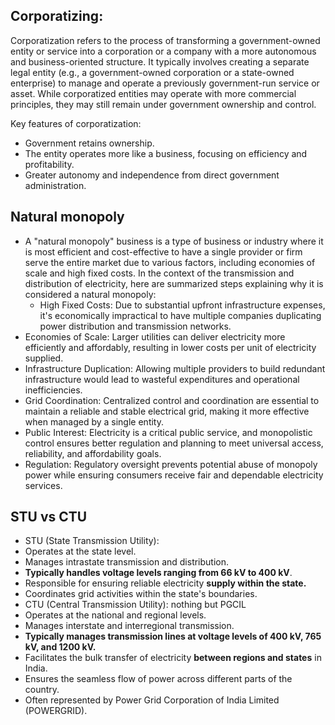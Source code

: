 ## Corporatizing:

Corporatization refers to the process of transforming a government-owned entity or service into a corporation or a company with a more autonomous and business-oriented structure. It typically involves creating a separate legal entity (e.g., a government-owned corporation or a state-owned enterprise) to manage and operate a previously government-run service or asset. While corporatized entities may operate with more commercial principles, they may still remain under government ownership and control.

Key features of corporatization:

- Government retains ownership.
- The entity operates more like a business, focusing on efficiency and profitability.
- Greater autonomy and independence from direct government administration.
## Natural monopoly

- A "natural monopoly" business is a type of business or industry where it is most efficient and cost-effective to have a single provider or firm serve the entire market due to various factors, including economies of scale and high fixed costs. In the context of the transmission and distribution of electricity, here are summarized steps explaining why it is considered a natural monopoly:
    - High Fixed Costs: Due to substantial upfront infrastructure expenses, it's economically impractical to have multiple companies duplicating power distribution and transmission networks.
- Economies of Scale: Larger utilities can deliver electricity more efficiently and affordably, resulting in lower costs per unit of electricity supplied.
- Infrastructure Duplication: Allowing multiple providers to build redundant infrastructure would lead to wasteful expenditures and operational inefficiencies.
- Grid Coordination: Centralized control and coordination are essential to maintain a reliable and stable electrical grid, making it more effective when managed by a single entity.
- Public Interest: Electricity is a critical public service, and monopolistic control ensures better regulation and planning to meet universal access, reliability, and affordability goals.
- Regulation: Regulatory oversight prevents potential abuse of monopoly power while ensuring consumers receive fair and dependable electricity services.
## STU vs CTU

- STU (State Transmission Utility):
- Operates at the state level.
- Manages intrastate transmission and distribution.
- **Typically handles voltage levels ranging from 66 kV to 400 kV**.
- Responsible for ensuring reliable electricity **supply within the state.**
- Coordinates grid activities within the state's boundaries.
- CTU (Central Transmission Utility): nothing but PGCIL
- Operates at the national and regional levels.
- Manages interstate and interregional transmission.
- **Typically manages transmission lines at voltage levels of 400 kV, 765 kV, and 1200 kV.**
- Facilitates the bulk transfer of electricity **between regions and states** in India.
- Ensures the seamless flow of power across different parts of the country.
- Often represented by Power Grid Corporation of India Limited (POWERGRID).
